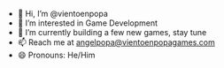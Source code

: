 - 👋 Hi, I’m @vientoenpopa
- 👀 I’m interested in Game Development
- 🌱 I’m currently building a few new games, stay tune
- 📫 Reach me at angelpopa@vientoenpopagames.com
- 😄 Pronouns: He/Him

<!---
vientoenpopa/vientoenpopa is a ✨ special ✨ repository because its `README.md` (this file) appears on your GitHub profile.
You can click the Preview link to take a look at your changes.
--->
